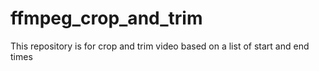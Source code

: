 # ffmpeg_crop_and_trim
This repository is for crop and trim video based on a list of start and end times
